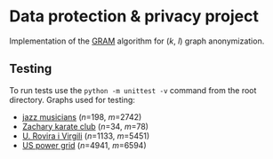 # Data protection & privacy project

Implementation of the [GRAM](https://www.sciencedirect.com/science/article/abs/pii/S0957417420302785) algorithm for (*k*, *l*) graph anonymization.

## Testing
To run tests use the `python -m unittest -v` command from the root directory.
Graphs used for testing:
* [jazz musicians](http://konect.cc/networks/arenas-jazz/) (*n*=198, *m*=2742)
* [Zachary karate club](http://konect.cc/networks/ucidata-zachary/) (*n*=34, *m*=78)
* [U. Rovira i Virgili](http://konect.cc/networks/arenas-email/) (*n*=1133, *m*=5451)
* [US power grid](http://konect.cc/networks/opsahl-powergrid/) (*n*=4941, *m*=6594)
